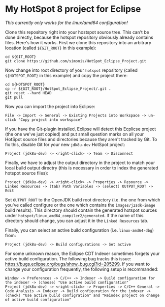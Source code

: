 # My HotSpot 8 project for Eclipse

*This currently only works for the linux/amd64 configuration!*

Clone this repository right into your hostspot source tree. This can't be done directly, because the hotspot repository obviously already contains files. Here's how it works. First we clone this repository into an arbitrary location (called `${GIT_ROOT}` in this example):

```
cd ${GIT_ROOT}
git clone https://github.com/simonis/HotSpot_Eclipse_Project.git
```

Now change into root directory of your `hotspot` repository (called `${HOTSPOT_ROOT}` in this example) and copy the project there:

```
cd ${HOTSPOT_ROOT}
cp -r ${GIT_ROOT}/HotSpot_Eclipse_Project/.git .
git reset --hard HEAD
git pull
```

Now you can import the project into Eclipse:

```
File -> Import -> General -> Existing Projects into Workspace -> un-click "Copy project into workspace"
```

If you have the Git-plugin installed, Eclipse will detect this Ecplicse project (the one we've just copied) and put small question marks on all your HotSpot source files and directories because they aren't tracked by Git. To fix this, disable Git for your new `jdk8u-dev` HotSpot project:

```
Project (jdk8u-dev) -> <right-click> -> Team -> Disconnect
```

Finally, we have to adjust the output directory in the project to match your local build output directry (this is necessary in order to index the generated hotspot source files):

```
Project (jdk8u-dev) -> <right-click> -> Properties -> Resource -> Linked Resources -> (tab) Path Variables -> (select) OUTPUT_ROOT -> Edit
```

Set `OUTPUT_ROOT` to the OpenJDK build root directory (i.e. the one from which you've called configure or the one which contains the `images/j2sdk-image` build results). This directory should contain the generated hotspot sources under `hotspot/linux_amd64_compiler2/generated`. If the name of this directory should change, you can adjust it in the `Linked Resources` tab.

Finally, you can select an active build configuration (i.e. `linux-amd64-dbg`) from:

```
Project (jdk8u-dev) -> Build configurations -> Set active
```

For some unknown reason, the Eclipse CDT Indexer sometimes forgets your active build configuration. The following bug tracks this issue: https://bugs.eclipse.org/bugs/show_bug.cgi?id=205299. If you want to change your configuration frequently, the following setup is recommanded:

```
Window -> Preferences -> C/C++ -> Indexer -> Build configuration for the indexer -> (choose) "Use active build configuration"
Project (jdk8u-dev) -> <right-click> -> Properties -> C/C++ General -> Code Analysis -> Indexer -> Build configuration for the indexer -> (check) "Use active build configration" and "Reindex project on change of active build configuration"
```
